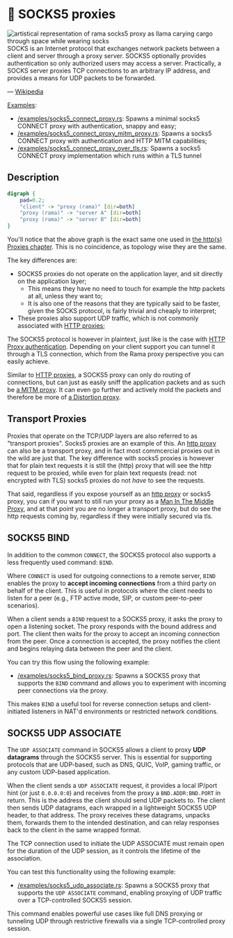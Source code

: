 # 🧦 SOCKS5 proxies

<div class="book-article-intro">
    <img src="../img/proxy_llama_socks5.jpeg" alt="artistical representation of rama socks5 proxy as llama carying cargo through space while wearing socks">
    <div>
        SOCKS is an Internet protocol that exchanges network packets between a client and server through a proxy server. SOCKS5 optionally provides authentication so only authorized users may access a server. Practically, a SOCKS server proxies TCP connections to an arbitrary IP address, and provides a means for UDP packets to be forwarded.
        <p>— <a href="https://en.wikipedia.org/wiki/SOCKS">Wikipedia</a></p>
    </div>
</div>

[Examples](https://github.com/plabayo/rama/tree/main/examples):

- [/examples/socks5_connect_proxy.rs](https://github.com/plabayo/rama/tree/main/examples/socks5_connect_proxy.rs):
  Spawns a minimal socks5 CONNECT proxy with authentication, snappy and easy;
- [/examples/socks5_connect_proxy_mitm_proxy.rs](https://github.com/plabayo/rama/tree/main/examples/socks5_connect_proxy_mitm_proxy.rs):
  Spawns a socks5 CONNECT proxy with authentication and HTTP MITM capabilities;
- [/examples/socks5_connect_proxy_over_tls.rs](https://github.com/plabayo/rama/tree/main/examples/socks5_connect_proxy_over_tls.rs):
  Spawns a socks5 CONNECT proxy implementation which runs within a TLS tunnel

## Description

<div class="book-article-image-center">

```dot process
digraph {
    pad=0.2;
    "client" -> "proxy (rama)" [dir=both]
    "proxy (rama)" -> "server A" [dir=both]
    "proxy (rama)" -> "server B" [dir=both]
}
```

</div>

You'll notice that the above graph is the exact same one used in
[the http(s) Proxies chapter](./http.md). This is no coincidence,
as topology wise they are the same.

The key differences are:

- SOCKS5 proxies do not operate on the application layer, and sit directly on the application layer;
  - This means they have no need to touch for example the http packets at all, unless they want to;
  - It is also one of the reasons that they are typically said to be faster, given the SOCKS protocol,
    is fairly trivial and cheaply to interpret;
- These proxies also support UDP traffic, which is not commonly associated with [HTTP proxies](./http.md);

The SOCKS5 protocol is however in plaintext, just
like is the case with [HTTP Proxy authentication](./http.md).
Depending on your client support you can tunnel it through a TLS connection,
which from the Rama proxy perspective you can easily achieve.

Similar to [HTTP proxies](./http.md), a SOCKS5 proxy can only do routing of connections,
but can just as easily sniff the application packets and as such be [a MITM proxy](./mitm.md).
It can even go further and actively mold the packets and therefore be more of
[a Distortion proxy](./distort.md).

## Transport Proxies

Proxies that operate on the TCP/UDP layers are also referred to as "transport proxies".
Socks5 proxies are an example of this. An [http proxy](./http.md) can also be a transport proxy,
and in fact most commcercial proxies out in the wild are just that. The key difference
with socks5 proxies is however that for plain text requests it is still
the (http) proxy that will see the http request to be proxied, while even for plain text
requests (read: not encrypted with TLS) socks5 proxies do not _have_ to see the requests.

That said, regardless if you expose yourself as an [http proxy](./http.md) or socks5 proxy,
you can if you want to still run your proxy as a [Man In The Middle Proxy](./mitm.md),
and at that point you are no longer a transport proxy, but do see the http requests coming by,
regardless if they were initially secured via tls.

## SOCKS5 BIND

In addition to the common `CONNECT`, the SOCKS5 protocol also supports a less frequently used command: `BIND`.

Where `CONNECT` is used for outgoing connections to a remote server, `BIND` enables the proxy to **accept incoming connections** from a third party on behalf of the client. This is useful in protocols where the client needs to listen for a peer (e.g., FTP active mode, SIP, or custom peer-to-peer scenarios).

When a client sends a `BIND` request to a SOCKS5 proxy, it asks the proxy to open a listening socket. The proxy responds with the bound address and port. The client then waits for the proxy to accept an incoming connection from the peer. Once a connection is accepted, the proxy notifies the client and begins relaying data between the peer and the client.

You can try this flow using the following example:

- [/examples/socks5_bind_proxy.rs](https://github.com/plabayo/rama/tree/main/examples/socks5_bind_proxy.rs):
  Spawns a SOCKS5 proxy that supports the `BIND` command and allows you to experiment with incoming peer connections via the proxy.

This makes `BIND` a useful tool for reverse connection setups and client-initiated listeners in NAT'd environments or restricted network conditions.

## SOCKS5 UDP ASSOCIATE

The `UDP ASSOCIATE` command in SOCKS5 allows a client to proxy **UDP datagrams** through the SOCKS5 server. This is essential for supporting protocols that are UDP-based, such as DNS, QUIC, VoIP, gaming traffic, or any custom UDP-based application.

When the client sends a `UDP ASSOCIATE` request, it provides a local IP/port hint (or just `0.0.0.0:0`) and receives from the proxy a `BND.ADDR:BND.PORT` in return. This is the address the client should send UDP packets to. The client then sends UDP datagrams, each wrapped in a lightweight SOCKS5 UDP header, to that address. The proxy receives these datagrams, unpacks them, forwards them to the intended destination, and can relay responses back to the client in the same wrapped format.

The TCP connection used to initiate the UDP ASSOCIATE must remain open for the duration of the UDP session, as it controls the lifetime of the association.

You can test this functionality using the following example:

- [/examples/socks5_udp_associate.rs](https://github.com/plabayo/rama/tree/main/examples/socks5_udp_associate.rs):
  Spawns a SOCKS5 proxy that supports the `UDP ASSOCIATE` command, enabling proxying of UDP traffic over a TCP-controlled SOCKS5 session.

This command enables powerful use cases like full DNS proxying or tunneling UDP through restrictive firewalls via a single TCP-controlled proxy session.
